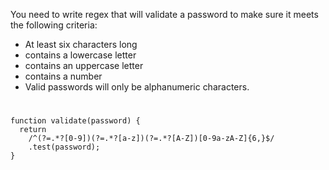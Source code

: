 You need to write regex that will validate a password to make sure it meets the following criteria:

- At least six characters long
- contains a lowercase letter
- contains an uppercase letter
- contains a number
- Valid passwords will only be alphanumeric characters.

#

```
function validate(password) {
  return 
    /^(?=.*?[0-9])(?=.*?[a-z])(?=.*?[A-Z])[0-9a-zA-Z]{6,}$/
    .test(password);
}
```
